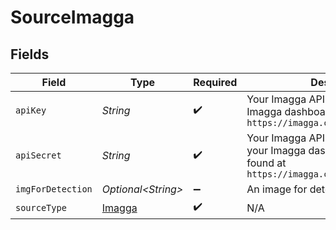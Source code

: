 # SourceImagga


## Fields

| Field                                                                                                                | Type                                                                                                                 | Required                                                                                                             | Description                                                                                                          |
| -------------------------------------------------------------------------------------------------------------------- | -------------------------------------------------------------------------------------------------------------------- | -------------------------------------------------------------------------------------------------------------------- | -------------------------------------------------------------------------------------------------------------------- |
| `apiKey`                                                                                                             | *String*                                                                                                             | :heavy_check_mark:                                                                                                   | Your Imagga API key, available in your Imagga dashboard. Could be found at `https://imagga.com/profile/dashboard`    |
| `apiSecret`                                                                                                          | *String*                                                                                                             | :heavy_check_mark:                                                                                                   | Your Imagga API secret, available in your Imagga dashboard. Could be found at `https://imagga.com/profile/dashboard` |
| `imgForDetection`                                                                                                    | *Optional\<String>*                                                                                                  | :heavy_minus_sign:                                                                                                   | An image for detection endpoints                                                                                     |
| `sourceType`                                                                                                         | [Imagga](../../models/shared/Imagga.md)                                                                              | :heavy_check_mark:                                                                                                   | N/A                                                                                                                  |